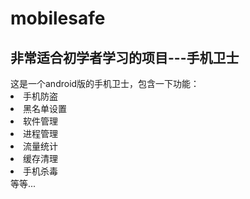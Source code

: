 # mobilesafe
<h2>非常适合初学者学习的项目---手机卫士</h2>
这是一个android版的手机卫士，包含一下功能：
<lo>
<li>手机防盗</li>
<li>黑名单设置</li>
<li>软件管理</li>
<li>进程管理</li>
<li>流量统计</li>
<li>缓存清理</li>
<li>手机杀毒</li>
等等...
</lo>
